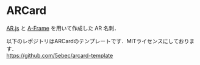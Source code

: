 # ARCard
[AR.js](https://github.com/jeromeetienne/AR.js) と [A-Frame](https://github.com/aframevr/aframe/) を用いて作成した AR 名刺．

以下のレポジトリはARCardのテンプレートです．MITライセンスにしております．  
https://github.com/5ebec/arcard-template
